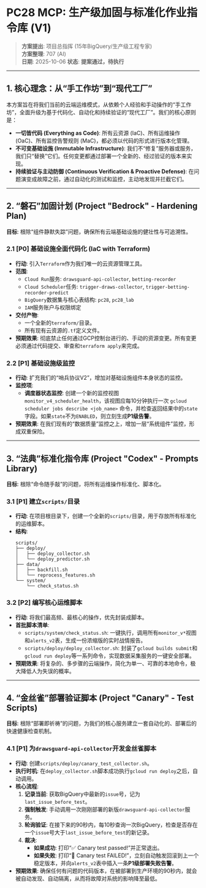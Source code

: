 # PC28 MCP: 生产级加固与标准化作业指令库 (V1)

> **方案提出**: 项目总指挥 (15年BigQuery/生产级工程专家)  
> **方案整理**: 707 (AI)  
> **日期**: 2025-10-06
> **状态**: **提案通过，待执行**

---

## 1. 核心理念：从“手工作坊”到“现代工厂”

本方案旨在将我们当前的云端运维模式，从依赖个人经验和手动操作的“手工作坊”，全面升级为基于代码化、自动化和持续验证的“现代工厂”。我们的核心原则是：

-   **一切皆代码 (Everything as Code)**: 所有云资源 (IaC)、所有运维操作 (OaC)、所有监控告警规则 (MaC)，都必须以代码的形式进行版本化管理。
-   **不可变基础设施 (Immutable Infrastructure)**: 我们不“修复”服务器或服务，我们只“替换”它们。任何变更都通过部署一个全新的、经过验证的版本来实现。
-   **持续验证与主动防御 (Continuous Verification & Proactive Defense)**: 在问题演变成故障之前，通过自动化的测试和监控，主动地发现并拦截它们。

---

## 2. “磐石”加固计划 (Project "Bedrock" - Hardening Plan)

**目标**: 根除“组件静默失踪”问题，确保所有云端基础设施的健壮性与可追溯性。

### 2.1 [P0] 基础设施全面代码化 (IaC with Terraform)

-   **行动**: 引入`Terraform`作为我们唯一的云资源管理工具。
-   **范围**:
    -   `Cloud Run`服务: `drawsguard-api-collector`, `betting-recorder`
    -   `Cloud Scheduler`任务: `trigger-draws-collector`, `trigger-betting-recorder-predict`
    -   `BigQuery`数据集与核心表结构: `pc28`, `pc28_lab`
    -   `IAM`服务账户与权限绑定
-   **交付产物**:
    -   一个全新的`terraform/`目录。
    -   所有现有云资源的`.tf`定义文件。
-   **预期效果**: 彻底禁止任何通过GCP控制台进行的、手动的资源变更。所有变更必须通过代码提交、审查和`terraform apply`来完成。

### 2.2 [P1] 基础设施级监控

-   **行动**: 扩充我们的“哨兵协议V2”，增加对基础设施组件本身状态的监控。
-   **监控项**:
    -   **调度器状态监控**: 创建一个新的监控视图 `monitor_v4_scheduler_health`，该视图应每10分钟执行一次 `gcloud scheduler jobs describe <job_name>` 命令，并检查返回结果中的`state`字段。如果`state`不为`ENABLED`，则立刻生成**P1级告警**。
-   **预期效果**: 在我们现有的“数据质量”监控之上，增加一层“系统组件”监控，形成双重保险。

---

## 3. “法典”标准化指令库 (Project "Codex" - Prompts Library)

**目标**: 根除“命令随手敲”的问题，将所有运维操作标准化、脚本化。

### 3.1 [P1] 建立`scripts/`目录

-   **行动**: 在项目根目录下，创建一个全新的`scripts/`目录，用于存放所有标准化的运维脚本。
-   **结构**:
    ```
    scripts/
    ├── deploy/
    │   ├── deploy_collector.sh
    │   └── deploy_predictor.sh
    ├── data/
    │   ├── backfill.sh
    │   └── reprocess_features.sh
    └── system/
        └── check_status.sh
    ```

### 3.2 [P2] 编写核心运维脚本

-   **行动**: 将我们最高频、最核心的操作，优先封装成脚本。
-   **首批脚本清单**:
    -   `scripts/system/check_status.sh`: 一键执行，调用所有`monitor_v*`视图和`alerts_v2`表，生成一份浓缩版的实时战情报告。
    -   `scripts/deploy/deploy_collector.sh`: 封装了`gcloud builds submit`和`gcloud run deploy`等一系列命令，实现数据采集服务的一键安全部署。
-   **预期效果**: 将复杂的、多步骤的云端操作，简化为单一、可靠的本地命令，极大降低人为失误的概率。

---

## 4. “金丝雀”部署验证脚本 (Project "Canary" - Test Scripts)

**目标**: 根除“部署即祈祷”的问题，为我们的核心服务建立一套自动化的、部署后的快速健康检查机制。

### 4.1 [P1] 为`drawsguard-api-collector`开发金丝雀脚本

-   **行动**: 创建`scripts/deploy/canary_test_collector.sh`。
-   **执行时机**: 在`deploy_collector.sh`脚本成功执行`gcloud run deploy`之后，自动调用。
-   **核心流程**:
    1.  **记录当前**: 获取BigQuery中最新的`issue`号，记为`last_issue_before_test`。
    2.  **强制触发**: 手动调用一次刚刚部署的新版`drawsguard-api-collector`服务。
    3.  **轮询验证**: 在接下来的90秒内，每10秒查询一次BigQuery，检查是否存在一个`issue`号大于`last_issue_before_test`的新记录。
    4.  **裁决**:
        -   **如果成功**: 打印“✅ Canary test passed!”并正常退出。
        -   **如果失败**: 打印“🔴 Canary test FAILED!”，立刻自动触发回滚到上一个稳定版本，并向`alerts_v2`表中插入一条**P1级部署失败告警**。
-   **预期效果**: 确保任何有问题的代码版本，在被部署到生产环境的90秒内，就会被自动发现、自动隔离，从而将故障对系统的影响降至最低。
